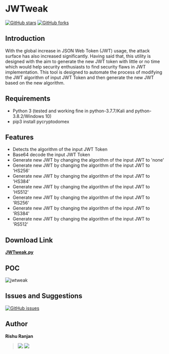 # JWTweak
[![GitHub stars](https://img.shields.io/github/stars/rishuranjanofficial/JWTweak?logoColor=blue&style=social)](https://github.com/rishuranjanofficial/JWTweak/stargazers)   [![GitHub forks](https://img.shields.io/github/forks/rishuranjanofficial/JWTweak?logoColor=blue&style=social)](https://github.com/rishuranjanofficial/JWTweak/network)

## Introduction
With the global increase in JSON Web Token (JWT) usage, the attack surface has also increased significantly. Having said that, this utility is designed with the aim to generate the new JWT token with little or no time which would help security enthusiasts to find security flaws in JWT implementation. This tool is designed to automate the process of modifying the JWT algorithm of input JWT Token and then generate the new JWT based on the new algorithm.

## Requirements
- Python 3 (tested and working fine in python-3.7.7/Kali and python-3.8.2/Windows 10)
- pip3 install pycryptodomex

## Features
- Detects the algorithm of the input JWT Token 
- Base64 decode the input JWT Token 
- Generate new JWT by changing the algorithm of the input JWT to 'none' 
- Generate new JWT by changing the algorithm of the input JWT to 'HS256' 
- Generate new JWT by changing the algorithm of the input JWT to 'HS384' 
- Generate new JWT by changing the algorithm of the input JWT to 'HS512'  
- Generate new JWT by changing the algorithm of the input JWT to 'RS256' 
- Generate new JWT by changing the algorithm of the input JWT to 'RS384' 
- Generate new JWT by changing the algorithm of the input JWT to 'RS512'   

## Download Link 
**[JWTweak.py](https://rishuranjanofficial.github.io/JWTweak/JWTweak.py)**

## POC
![jwtweak](https://user-images.githubusercontent.com/51092706/86468710-9fdaae00-bd55-11ea-8272-8169ee29d431.png)

## Issues and Suggestions
[![GitHub issues](https://img.shields.io/github/issues/rishuranjanofficial/JWTweak?label=Contribution&style=social)](https://github.com/rishuranjanofficial/JWTweak/issues)

## Author
**Rishu Ranjan**   
> [![](https://img.shields.io/twitter/follow/secureit_rrj?style=social)](https://twitter.com/intent/follow?screen_name=secureit_rrj)   [![](https://static-exp1.licdn.com/sc/h/95o6rrc5ws6mlw6wqzy0xgj7y)](https://www.linkedin.com/in/rishuranjan/)
